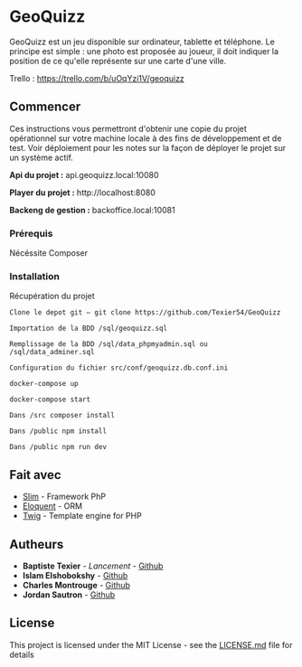 # GeoQuizz

GeoQuizz est un jeu disponible sur ordinateur, tablette et téléphone. Le principe est simple : une photo est proposée au joueur, il doit indiquer la position de ce qu'elle représente sur une carte d'une ville.

Trello : https://trello.com/b/uOqYzi1V/geoquizz

## Commencer

Ces instructions vous permettront d'obtenir une copie du projet opérationnel sur votre machine locale à des fins de développement et de test. Voir déploiement pour les notes sur la façon de déployer le projet sur un système actif.

**Api du projet :** api.geoquizz.local:10080

**Player du projet :** http://localhost:8080

**Backeng de gestion :** backoffice.local:10081


### Prérequis

Nécéssite Composer

### Installation

Récupération du projet

```
Clone le depot git — git clone https://github.com/Texier54/GeoQuizz
```

```
Importation de la BDD /sql/geoquizz.sql
```

```
Remplissage de la BDD /sql/data_phpmyadmin.sql ou /sql/data_adminer.sql
```

```
Configuration du fichier src/conf/geoquizz.db.conf.ini
```

```
docker-compose up
```

```
docker-compose start
```

```
Dans /src composer install
```

```
Dans /public npm install
```

```
Dans /public npm run dev
```

## Fait avec

* [Slim](https://www.slimframework.com/) - Framework PhP
* [Eloquent](https://laravel.com/docs/5.0/eloquent) - ORM
* [Twig](https://twig.symfony.com/) - Template engine for PHP

## Autheurs

* **Baptiste Texier** - *Lancement* - [Github](https://github.com/texier54)
* **Islam Elshobokshy** - [Github](https://github.com/elshobokshy)
* **Charles Montrouge** - [Github](https://github.com/Charles974)
* **Jordan Sautron** - [Github](https://github.com/Voytsu)

## License

This project is licensed under the MIT License - see the [LICENSE.md](LICENSE.md) file for details


